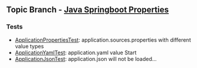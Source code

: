 ## Topic Branch - [Java Springboot Properties](https://github.com/fluentcodes/sandbox/tree/java-springboot-properties)

### Tests
* [ApplicationPropertiesTest](ApplicationPropertiesTest.java): application.sources.properties with different value types
* [ApplicationYamlTest](ApplicationYamlTest.java): application.yaml value Start
* [ApplicationJsonTest](ApplicationJsonTest.java): application.json will not be loaded...
